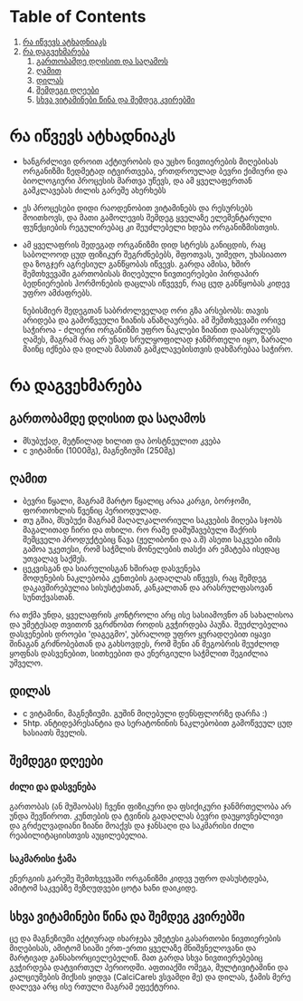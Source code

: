 
# Table of Contents

1.  [რა იწვევს ატხადნიაკს](#org9699ed6)
2.  [რა დაგვეხმარება](#org280e6ec)
    1.  [გართობამდე დღისით და საღამოს](#org69fad26)
    2.  [ღამით](#orgb82ff87)
    3.  [დილას](#org1033d5f)
    4.  [შემდეგი დღეები](#org3c6d1f4)
    5.  [სხვა ვიტამინები წინა და შემდეგ კვირებში](#orgbac5605)



<a id="org9699ed6"></a>

# რა იწვევს ატხადნიაკს

-   ხანგრძლივი დროით აქტიურობის და უცხო ნივთიერების მიღებისას ორგანიზმი ზედმეტად იტვირთვება, ერთდროულად ბევრი ქიმიური და ბიოლოგიური პროცესის მართვა უწევს, და ამ ყველაფერთან გამკლავებას ძილის გარეშე ახერხებს
-   ეს პროცესები დიდი რაოდენობით ვიტამინებს და რესურსებს მოითხოვს, და მათი გამოლევის შემდეგ ყველაზე ელემენტარული ფუნქციების რეგულირებაც კი შეუძლებელი ხდება ორგანიზმისთვის.
-   ამ ყველაფრის შედეგად ორგანიზმი დიდ სტრესს განიცდის, რაც საბოლოოდ ცუდ ფიზიკურ შეგრძნებებს, შფოთვას, უიმედო, უხასიათო და ზოგჯერ აგრესიულ განწყობას იწვევს. გარდა ამისა, ხშირ შემთხვევაში გართობისას მიღებული ნივთიერებები პირდაპირ ბედნიერების ჰორმონების დაცლას იწვევენ, რაც ცუდ განწყობას კიდევ უფრო ამძაფრებს.  
    
    ნებისმიერ შედეგთან საბრძოლველად ორი გზა არსებობს: თავის არიდება და გამოწვეული ზიანის ანაზღაურება. ამ შემთხვევაში ორივე საჭიროა - ძლიერი ორგანიზმი უფრო ნაკლები ზიანით დაასრულებს ღამეს, მაგრამ რაც არ უნად სრულყოფილად ჯანმრთელი იყო, ზარალი მაინც იქნება და დილას მასთან გამკლავებისთვის დახმარებაა საჭირო.


<a id="org280e6ec"></a>

# რა დაგვეხმარება


<a id="org69fad26"></a>

## გართობამდე დღისით და საღამოს

-   მსუბუქად, მეტწილად ხილით და ბოსტნეულით კვება
-   c ვიტამინი (1000მგ), მაგნეზიუმი (250მგ)


<a id="orgb82ff87"></a>

## ღამით

-   ბევრი წყალი, მაგრამ მარტო წყალიც არაა კარგი, ბორჯომი, ფორთოხლის წვენიც პერიოდულად.
-   თუ გშია, მსუბუქი მაგრამ მაღალკალორიული საკვების მიღება სჯობს  
    მაგალითად ჩირი და თხილი. რო რამე დამუშავებული შაქრის შემცველი პროდუქტებიც წავა (ჟელიბონი და ა.შ) ასეთი საკვები იმის გამოა უკეთესი, რომ  საჭმლის მონელების თასქი არ ემატება ისედაც უთვალავ საქმეს.
-   ცეკვისგან და სიარულისგან ხშირად დასვენება  
    მოდუნების ნაკლებობა კუნთების გადაღლას იწვევს, რაც შემდეგ დაკავშირებულია სისუსტესთან, კანკალთან და არასრულფასოვან სუნთქვასთან.

რა თქმა უნდა, ყველაფრის კონტროლი არც ისე სასიამოვნო ან სახალისოა და უმეტესად თვითონ ვგრძნობთ როდის გვჭირდება პაუზა. შეუძლებელია დასვენების დროები 'დაგეგმო', უბრალოდ უფრო ყურადღებით იყავი შინაგან გრძნობებთან და გახსოვდეს, რომ შენი ან მეგობრის შეუძლოდ ყოფნას დასვენებით, სითხეებით და ენერგიული საჭმლით შეგიძლია უშველო.  


<a id="org1033d5f"></a>

## დილას

-   c ვიტამინი, მაგნეზიუმი. გუშინ მიღებული დენსფლორზე დარჩა :)
-   5htp. ანტიდეპრესანტია და სერატონინის ნაკლებობით გამოწვეულ ცუდ ხასიათს შველის.


<a id="org3c6d1f4"></a>

## შემდეგი დღეები


### ძილი და დასვენება

გართობას (ან მუშაობას) ჩვენი ფიზიკური და ფსიქიკური ჯანმრთელობა არ უნდა შევწიროთ. კუნთების და ტვინის გადაღლას ბევრი დაუყოვნებლივი და გრძელვადიანი ზიანი მოაქვს და ჯანსაღი და საკმარისი ძილი რეაბილიტაციისთვის აუცილებელია.  


### საკმარისი ჭამა

ენერგიის გარეშე შემთხვევაში ორგანიზმი კიდევ უფრო დასუსტდება, ამიტომ საკვებზე შეზღუდვები ცოტა ხანი დაიკიდე.  


<a id="orgbac5605"></a>

## სხვა ვიტამინები წინა და შემდეგ კვირებში

ცე და მაგნეზიუმი აქტიურად იხარჯება უმეტესი გასართობი ნივთიერების მიღებისას, ამიტომ სიაში ერთ-ერთი ყველაზე მნიშვნელოვანი და მარტივად განსახორციელებელიწ. მათ გარდა სხვა ნივთიერებებიც გვჭირდება დატვირთულ პერიოდში. აფთიაქში ომეგა, მულტივიტამინი და კალციუმების მიქსის ყიდვა (CalciCareს ვსვამდი მე) და დილას, ჭამის მერე დალევა არც ისე რთული მაგრამ ეფექტურია.  

